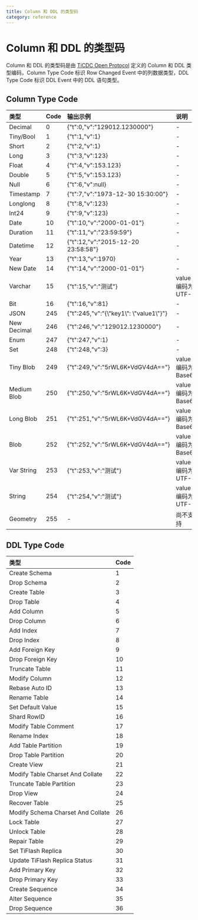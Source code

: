 ```yaml
---
title: Column 和 DDL 的类型码
category: reference
---
```


# Column 和 DDL 的类型码

Column 和 DDL 的类型码是由 [TiCDC Open Protocol](/reference/tools/ticdc/open-protocol.md) 定义的 Column 和 DDL 类型编码，Column Type Code 标识 Row Changed Event 中的列数据类型，DDL Type Code 标识 DDL Event 中的 DDL 语句类型。

## Column Type Code

| 类型         | Code | 输出示例 | 说明 |
| :---------- | :--- | :------ | :-- |
| Decimal     | 0    | {"t":0,"v":"129012.1230000"} | - |
| Tiny/Bool   | 1    | {"t":1,"v":1} | - |
| Short       | 2    | {"t":2,"v":1} | - |
| Long        | 3    | {"t":3,"v":123} | - |
| Float       | 4    | {"t":4,"v":153.123} | - |
| Double      | 5    | {"t":5,"v":153.123} | - |
| Null        | 6    | {"t":6,"v":null} | - |
| Timestamp   | 7    | {"t":7,"v":"1973-12-30 15:30:00"} | - |
| Longlong    | 8    | {"t":8,"v":123} | - |
| Int24       | 9    | {"t":9,"v":123} | - |
| Date        | 10   | {"t":10,"v":"2000-01-01"} | - |
| Duration    | 11   | {"t":11,"v":"23:59:59"} | - |
| Datetime    | 12   | {"t":12,"v":"2015-12-20 23:58:58"} | - |
| Year        | 13   | {"t":13,"v":1970} | - |
| New Date    | 14   | {"t":14,"v":"2000-01-01"} | - |
| Varchar     | 15   | {"t":15,"v":"测试"} | value 编码为 UTF-8 |
| Bit         | 16   | {"t":16,"v":81} | - |
| JSON        | 245  | {"t":245,"v":"{\\"key1\\": \\"value1\\"}"} | - |
| New Decimal | 246  | {"t":246,"v":"129012.1230000"} | - |
| Enum        | 247  | {"t":247,"v":1} | - |
| Set         | 248  | {"t":248,"v":3} | - |
| Tiny Blob   | 249  | {"t":249,"v":"5rWL6K+VdGV4dA=="} | value 编码为 Base64 |
| Medium Blob | 250  | {"t":250,"v":"5rWL6K+VdGV4dA=="} | value 编码为 Base64 |
| Long Blob   | 251  | {"t":251,"v":"5rWL6K+VdGV4dA=="} | value 编码为 Base64 |
| Blob        | 252  | {"t":252,"v":"5rWL6K+VdGV4dA=="} | value 编码为 Base64 |
| Var String  | 253  | {"t":253,"v":"测试"} | value 编码为 UTF-8 |
| String      | 254  | {"t":254,"v":"测试"} | value 编码为 UTF-8 |
| Geometry    | 255  | - | 尚不支持 |

## DDL Type Code

| 类型                               | Code |
| :-------------------------------- | :- |
| Create Schema                     | 1  |
| Drop Schema                       | 2  |
| Create Table                      | 3  |
| Drop Table                        | 4  |
| Add Column                        | 5  |
| Drop Column                       | 6  |
| Add Index                         | 7  |
| Drop Index                        | 8  |
| Add Foreign Key                   | 9  |
| Drop Foreign Key                  | 10 |
| Truncate Table                    | 11 |
| Modify Column                     | 12 |
| Rebase Auto ID                    | 13 |
| Rename Table                      | 14 |
| Set Default Value                 | 15 |
| Shard RowID                       | 16 |
| Modify Table Comment              | 17 |
| Rename Index                      | 18 |
| Add Table Partition               | 19 |
| Drop Table Partition              | 20 |
| Create View                       | 21 |
| Modify Table Charset And Collate  | 22 |
| Truncate Table Partition          | 23 |
| Drop View                         | 24 |
| Recover Table                     | 25 |
| Modify Schema Charset And Collate | 26 |
| Lock Table                        | 27 |
| Unlock Table                      | 28 |
| Repair Table                      | 29 |
| Set TiFlash Replica               | 30 |
| Update TiFlash Replica Status     | 31 |
| Add Primary Key                   | 32 |
| Drop Primary Key                  | 33 |
| Create Sequence                   | 34 |
| Alter Sequence                    | 35 |
| Drop Sequence                     | 36 |
